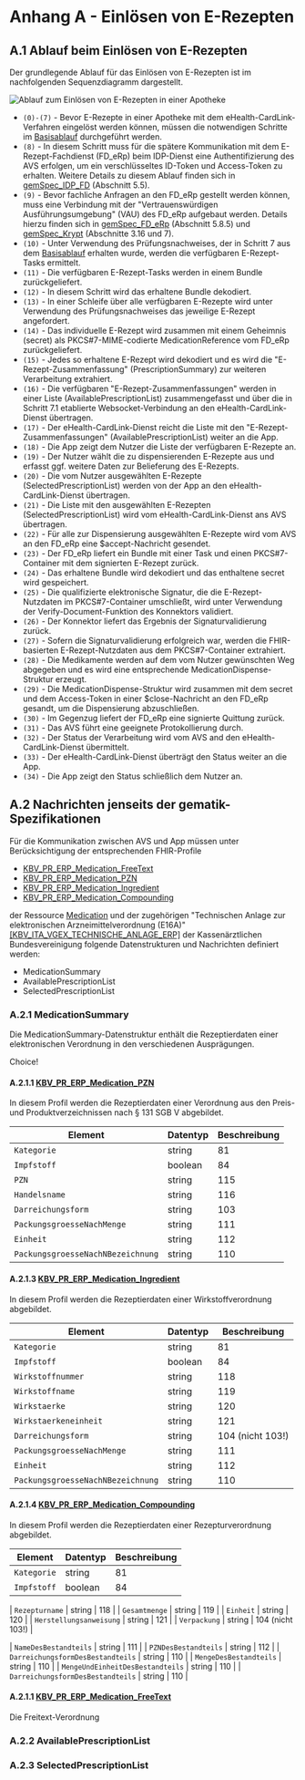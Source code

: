 # Anhang A - Einlösen von E-Rezepten

## A.1 Ablauf beim Einlösen von E-Rezepten

Der grundlegende Ablauf für das Einlösen von E-Rezepten ist im nachfolgenden Sequenzdiagramm dargestellt. 

![Ablauf zum Einlösen von E-Rezepten in einer Apotheke](https://github.com/eHealthCardLink/Spezifikation/blob/main/E-Rezept-Einl%C3%B6sen-Ablauf.svg)

* `(0)-(7)` - Bevor E-Rezepte in einer Apotheke mit dem eHealth-CardLink-Verfahren eingelöst werden können, müssen die notwendigen Schritte im [Basisablauf](https://github.com/eHealthCardLink/Spezifikation/blob/main/Spezifikation.md) durchgeführt werden.
* `(8)` - In diesem Schritt muss für die spätere Kommunikation mit dem E-Rezept-Fachdienst (FD_eRp) beim IDP-Dienst eine Authentifizierung des AVS erfolgen, um ein verschlüsseltes ID-Token und Access-Token zu erhalten. Weitere Details zu diesem Ablauf finden sich in [gemSpec_IDP_FD](https://fachportal.gematik.de/fachportal-import/files/gemSpec_IDP_FD_V1.7.1.pdf) (Abschnitt 5.5). 
* `(9)` - Bevor fachliche Anfragen an den FD_eRp gestellt werden können, muss eine Verbindung mit der "Vertrauenswürdigen Ausführungsumgebung" (VAU) des FD_eRp aufgebaut werden. Details hierzu finden sich in [gemSpec_FD_eRp](https://fachportal.gematik.de/fachportal-import/files/gemSpec_FD_eRp_V2.1.0.pdf) (Abschnitt 5.8.5) und [gemSpec_Krypt](https://fachportal.gematik.de/fachportal-import/files/gemSpec_Krypt_V2.32.0.pdf) (Abschnitte 3.16 und 7).
* `(10)` - Unter Verwendung des Prüfungsnachweises, der in Schritt 7 aus dem [Basisablauf](https://github.com/eHealthCardLink/Spezifikation/blob/main/Spezifikation.md) erhalten wurde, werden die verfügbaren E-Rezept-Tasks ermittelt.
* `(11)` - Die verfügbaren E-Rezept-Tasks werden in einem Bundle zurückgeliefert. 
* `(12)` - In diesem Schritt wird das erhaltene Bundle dekodiert.
* `(13)` - In einer Schleife über alle verfügbaren E-Rezepte wird unter Verwendung des Prüfungsnachweises das jeweilige E-Rezept angefordert.
* `(14)` - Das individuelle E-Rezept wird zusammen mit einem Geheimnis (secret) als PKCS#7-MIME-codierte MedicationReference vom FD_eRp zurückgeliefert.
* `(15)` - Jedes so erhaltene E-Rezept wird dekodiert und es wird die "E-Rezept-Zusammenfassung" (PrescriptionSummary) zur weiteren Verarbeitung extrahiert.
* `(16)` - Die verfügbaren "E-Rezept-Zusammenfassungen" werden in einer Liste (AvailablePrescriptionList) zusammengefasst und über die in Schritt 7.1 etablierte Websocket-Verbindung an den eHealth-CardLink-Dienst übertragen.
* `(17)` - Der eHealth-CardLink-Dienst reicht die Liste mit den "E-Rezept-Zusammenfassungen" (AvailablePrescriptionList) weiter an die App.
* `(18)` - Die App zeigt dem Nutzer die Liste der verfügbaren E-Rezepte an.
* `(19)` - Der Nutzer wählt die zu dispensierenden E-Rezepte aus und erfasst ggf. weitere Daten zur Belieferung des E-Rezepts.
* `(20)` - Die vom Nutzer ausgewählten E-Rezepte (SelectedPrescriptionList) werden von der App an den eHealth-CardLink-Dienst übertragen.
* `(21)` - Die Liste mit den ausgewählten E-Rezepten (SelectedPrescriptionList) wird vom eHealth-CardLink-Dienst ans AVS übertragen.
* `(22)` - Für alle zur Dispensierung ausgewählten E-Rezepte wird vom AVS an den FD_eRp eine $accept-Nachricht gesendet.
* `(23)` - Der FD_eRp liefert ein Bundle mit einer Task und einen PKCS#7-Container mit dem signierten E-Rezept zurück.
* `(24)` - Das erhaltene Bundle wird dekodiert und das enthaltene secret wird gespeichert.
* `(25)` - Die qualifizierte elektronische Signatur, die die E-Rezept-Nutzdaten im PKCS#7-Container umschließt, wird unter Verwendung der Verify-Document-Funktion des Konnektors validiert.
* `(26)` - Der Konnektor liefert das Ergebnis der Signaturvalidierung zurück.
* `(27)` - Sofern die Signaturvalidierung erfolgreich war, werden die FHIR-basierten E-Rezept-Nutzdaten aus dem PKCS#7-Container extrahiert.
* `(28)` - Die Medikamente werden auf dem vom Nutzer gewünschten Weg abgegeben und es wird eine entsprechende MedicationDispense-Struktur erzeugt.
* `(29)` - Die MedicationDispense-Struktur wird zusammen mit dem secret und dem Access-Token in einer $close-Nachricht an den FD_eRp gesandt, um die Dispensierung abzuschließen.
* `(30)` - Im Gegenzug liefert der FD_eRp eine signierte Quittung zurück.
* `(31)` - Das AVS führt eine geeignete Protokollierung durch.
* `(32)` - Der Status der Verarbeitung wird vom AVS and den eHealth-CardLink-Dienst übermittelt.
* `(33)` - Der eHealth-CardLink-Dienst überträgt den Status weiter an die App.
* `(34)` - Die App zeigt den Status schließlich dem Nutzer an.

## A.2 Nachrichten jenseits der gematik-Spezifikationen
Für die Kommunikation zwischen AVS und App müssen unter Berücksichtigung der entsprechenden FHIR-Profile 
* [KBV_PR_ERP_Medication_FreeText](https://simplifier.net/eRezept/KBVPRERPMedicationFreeText/~overview)
* [KBV_PR_ERP_Medication_PZN](https://simplifier.net/eRezept/KBVPRERPMedicationPZN/~overview)
* [KBV_PR_ERP_Medication_Ingredient](https://simplifier.net/erezept/kbvprerpmedicationingredient)
* [KBV_PR_ERP_Medication_Compounding](https://simplifier.net/eRezept/KBVPRERPMedicationCompounding/~overview)
   
der Ressource [Medication](https://build.fhir.org/medication.html) und der zugehörigen "Technischen Anlage zur elektronischen Arzneimittelverordnung (E16A)" [[KBV_ITA_VGEX_TECHNISCHE_ANLAGE_ERP]](https://update.kbv.de/ita-update/DigitaleMuster/ERP/KBV_ITA_VGEX_Technische_Anlage_ERP.pdf) der Kassenärztlichen Bundesvereinigung folgende Datenstrukturen und Nachrichten definiert werden:

* MedicationSummary
* AvailablePrescriptionList 
* SelectedPrescriptionList

### A.2.1 MedicationSummary
Die MedicationSummary-Datenstruktur enthält die Rezeptierdaten  einer elektronischen Verordnung in den verschiedenen Ausprägungen. 

Choice!

#### A.2.1.1 [KBV_PR_ERP_Medication_PZN](https://simplifier.net/eRezept/KBVPRERPMedicationPZN/~overview)

In diesem Profil werden die Rezeptierdaten einer Verordnung aus den Preis- und Produktverzeichnissen nach § 131 SGB V abgebildet. 

| Element | Datentyp | Beschreibung | 
| --- | --- |  --- |
| `Kategorie` | string | 81 | 
| `Impfstoff` | boolean | 84 |
| `PZN` | string | 115 | 
| `Handelsname` | string | 116 |
| `Darreichungsform` | string | 103 | 
| `PackungsgroesseNachMenge` | string | 111 |
| `Einheit` | string | 112 | 
| `PackungsgroesseNachNBezeichnung` | string | 110 |

#### A.2.1.3 [KBV_PR_ERP_Medication_Ingredient](https://simplifier.net/erezept/kbvprerpmedicationingredient)

In diesem Profil werden die Rezeptierdaten einer Wirkstoffverordnung abgebildet. 

| Element | Datentyp | Beschreibung | 
| --- | --- |  --- |
| `Kategorie` | string | 81 | 
| `Impfstoff` | boolean | 84 |
| `Wirkstoffnummer` | string | 118 | 
| `Wirkstoffname` | string | 119 | 
| `Wirkstaerke` | string | 120 | 
| `Wirkstaerkeneinheit` | string | 121 | 
| `Darreichungsform` | string | 104 (nicht 103!) | 
| `PackungsgroesseNachMenge` | string | 111 |
| `Einheit` | string | 112 | 
| `PackungsgroesseNachNBezeichnung` | string | 110 |

#### A.2.1.4 [KBV_PR_ERP_Medication_Compounding](https://simplifier.net/eRezept/KBVPRERPMedicationCompounding/~overview)

In diesem Profil werden die Rezeptierdaten einer Rezepturverordnung abgebildet.

| Element | Datentyp | Beschreibung | 
| --- | --- |  --- |
| `Kategorie` | string | 81 | 
| `Impfstoff` | boolean | 84 |

| `Rezepturname` | string | 118 | 
| `Gesamtmenge` | string | 119 | 
| `Einheit` | string | 120 | 
| `Herstellungsanweisung` | string | 121 | 
| `Verpackung` | string | 104 (nicht 103!) | 

| `NameDesBestandteils` | string | 111 |
| `PZNDesBestandteils` | string | 112 | 
| `DarreichungsformDesBestandteils` | string | 110 |
| `MengeDesBestandteils` | string | 110 |
| `MengeUndEinheitDesBestandteils` | string | 110 |
| `DarreichungsformDesBestandteils` | string | 110 |



#### A.2.1.1 [KBV_PR_ERP_Medication_FreeText](https://simplifier.net/eRezept/KBVPRERPMedicationFreeText/)

Die Freitext-Verordnung 


### A.2.2 AvailablePrescriptionList 

### A.2.3 SelectedPrescriptionList

